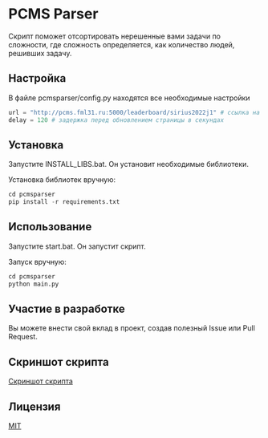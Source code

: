 # PCMS Parser

Скрипт поможет отсортировать нерешенные вами задачи по сложности, где сложность определяется, как количество людей, решивших задачу.


## Настройка

В файле pcmsparser/config.py находятся все необходимые настройки
```python
url = "http://pcms.fml31.ru:5000/leaderboard/sirius2022j1" # ссылка на таблицу с результатами
delay = 120 # задержка перед обновлением страницы в секундах
```

## Установка

Запустите INSTALL_LIBS.bat. Он установит необходимые библиотеки.

Установка библиотек вручную:
```python
cd pcmsparser
pip install -r requirements.txt
```

## Использование

Запустите start.bat. Он запустит скрипт.

Запуск вручную:
```python
cd pcmsparser
python main.py
```



## Участие в разработке
Вы можете внести свой вклад в проект, создав полезный Issue или Pull Request.

## Скриншот скрипта
[Скриншот скрипта](https://github.com/vchpro/pcmsparser/raw/main/pcmsparser/github_demo.jpg)

## Лицензия
[MIT](https://choosealicense.com/licenses/mit/)



